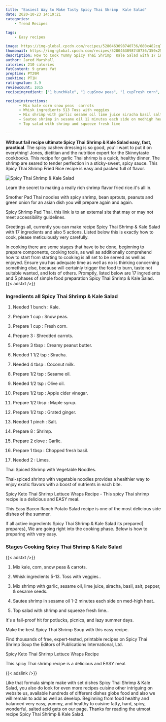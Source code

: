 ```yaml
---
title: "Easiest Way to Make Tasty Spicy Thai Shrimp  Kale Salad"
date: 2020-10-23 14:19:21
categories:
    - Trend Recipes
    
tags:
    - Easy recipes

image: https://img-global.cpcdn.com/recipes/5280463098740736/680x482cq70/spicy-thai-shrimp-kale-salad-recipe-main-photo.jpg
thumbnail: https://img-global.cpcdn.com/recipes/5280463098740736/350x250cq70/spicy-thai-shrimp-kale-salad-recipe-main-photo.jpg
description: How to Cook Yummy Spicy Thai Shrimp  Kale Salad with 17 ingredients and 5 stages of easy cooking.
author: Jared Marshall
calories: 210 calories
fatContent: 9 grams fat
preptime: PT29M
cooktime: PT1H
ratingvalue: 3.9
reviewcount: 1015
recipeingredient: ["1 bunchKale", "1 cupSnow peas", "1 cupFresh corn", "3Shredded carrots", "3 tbspCreamy peanut butter", "1 1/2 tspSiracha", "4 tbspCoconut milk", "1/2 tspSesame oil", "1/2 tspOlive oil", "1/2 tspApple cider vinegar", "1/2 tbspMaple syrup", "1/2 tspGrated ginger", "1 pinchSalt", "8Shrimp", "2 cloveGarlic", "1 tbspChopped fresh basil", "2Limes"]

recipeinstructions: 
      - Mix kale corn snow peas  carrots 
      - Whisk ingredients 513 Toss with veggies 
      - Mix shrimp with garlic sesame oil lime juice siracha basil salt pepper  sesame seeds 
      - Sautee shrimp in sesame oil 12 minutes each side on medhigh heat 
      - Top salad with shrimp and squeeze fresh lime

---
```




**Without fail recipe ultimate Spicy Thai Shrimp &amp; Kale Salad easy, fast, practical**. The spicy cashew dressing is so good, you&#39;ll want to put it on everything! Jones, dietitian and the nutrition expert for the Skinnytaste cookbooks. This recipe for garlic Thai shrimp is a quick, healthy dinner. The shrimp are seared to tender perfection in a sticky-sweet, spicy sauce. This Spicy Thai Shrimp Fried Rice recipe is easy and packed full of flavor.


![Spicy Thai Shrimp &amp; Kale Salad](https://img-global.cpcdn.com/recipes/5280463098740736/680x482cq70/spicy-thai-shrimp-kale-salad-recipe-main-photo.jpg "Spicy Thai Shrimp &amp; Kale Salad")



Learn the secret to making a really rich shrimp flavor fried rice.it&#39;s all in.

Smother Pad Thai noodles with spicy shrimp, bean sprouts, peanuts and green onion for an asian dish you will prepare again and again.

Spicy Shrimp Pad Thai. this link is to an external site that may or may not meet accessibility guidelines.


Greetings all, currently you can make recipe Spicy Thai Shrimp &amp; Kale Salad with 17 ingredients and also 5 actions. Listed below this is exactly how to cook, please meticulously very carefully.

In cooking there are some stages that have to be done, beginning to prepare components, cooking tools, as well as additionally comprehend how to start from starting to cooking is all set to be served as well as enjoyed. Ensure you has adequate time as well as no is thinking concerning something else, because will certainly trigger the food to burn, taste not suitable wanted, and lots of others. Promptly, listed below are 17 ingredients and 5 phases of simple food preparation Spicy Thai Shrimp &amp; Kale Salad.
{{< adstxt />}}

### Ingredients all Spicy Thai Shrimp &amp; Kale Salad


1. Needed 1 bunch : Kale.

1. Prepare 1 cup : Snow peas.

1. Prepare 1 cup : Fresh corn.

1. Prepare 3 : Shredded carrots.

1. Prepare 3 tbsp : Creamy peanut butter.

1. Needed 1 1/2 tsp : Siracha.

1. Needed 4 tbsp : Coconut milk.

1. Prepare 1/2 tsp : Sesame oil.

1. Needed 1/2 tsp : Olive oil.

1. Prepare 1/2 tsp : Apple cider vinegar.

1. Prepare 1/2 tbsp : Maple syrup.

1. Prepare 1/2 tsp : Grated ginger.

1. Needed 1 pinch : Salt.

1. Prepare 8 : Shrimp.

1. Prepare 2 clove : Garlic.

1. Prepare 1 tbsp : Chopped fresh basil.

1. Needed 2 : Limes.


Thai Spiced Shrimp with Vegetable Noodles.

Thai-spiced shrimp with vegetable noodles provides a healthier way to enjoy exotic flavors with a boost of nutrients in each bite.

Spicy Keto Thai Shrimp Lettuce Wraps Recipe - This spicy Thai shrimp recipe is a delicious and EASY meal.

This Easy Bacon Ranch Potato Salad recipe is one of the most delicious side dishes of the summer.


If all active ingredients Spicy Thai Shrimp &amp; Kale Salad its prepared| prepares}, We are going right into the cooking phase. Below is how to preparing with very easy.

### Stages Cooking Spicy Thai Shrimp &amp; Kale Salad

{{< adstxt />}}


1. Mix kale, corn, snow peas &amp; carrots.



1. Whisk ingredients 5-13. Toss with veggies..



1. Mix shrimp with garlic, sesame oil, lime juice, siracha, basil, salt, pepper, &amp; sesame seeds.



1. Sautee shrimp in sesame oil 1-2 minutes each side on med-high heat..



1. Top salad with shrimp and squeeze fresh lime..




It&#39;s a fail-proof hit for potlucks, picnics, and lazy summer days.

Make the best Spicy Thai Shrimp Soup with this easy recipe.

Find thousands of free, expert-tested, printable recipes on Spicy Thai Shrimp Soup the Editors of Publications International, Ltd.

Spicy Keto Thai Shrimp Lettuce Wraps Recipe

This spicy Thai shrimp recipe is a delicious and EASY meal.


{{< adslink />}}

Like that formula simple make with set dishes Spicy Thai Shrimp &amp; Kale Salad, you also do look for even more recipes cuisine other intriguing on website us, available hundreds of different dishes globe food and also we will remain to add as well as develop. Beginning from food healthy and balanced very easy, yummy, and healthy to cuisine fatty, hard, spicy, wonderful, salted acid gets on our page. Thanks for reading the utmost recipe Spicy Thai Shrimp &amp; Kale Salad.
